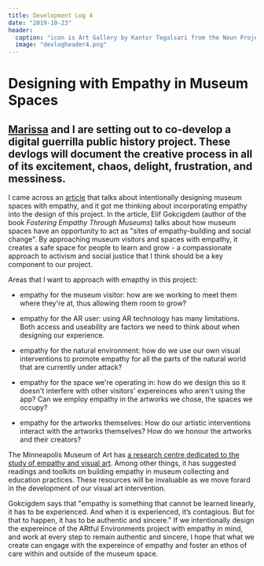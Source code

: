 ```yaml
---
title: Development Log 4
date: "2019-10-23" 
header:
  caption: "icon is Art Gallery by Kantor Tegalsari from the Noun Project"
  image: "devlogheader4.png"
--- 
```

# Designing with Empathy in Museum Spaces 
## [Marissa](https://marissafoley.netlify.com/) and I are setting out to co-develop a digital guerrilla public history project. These devlogs will document the creative process in all of its excitement, chaos, delight, frustration, and messiness.

I came across an [article](https://medium.com/@artsmia/can-museums-make-us-better-people-a257a29e104) that talks about intentionally designing museum spaces with empathy, and it got me thinking about incorporating empathy into the design of this project. In the article, Elif Gokcigdem (author of the book *Fostering Empathy Through Museums*) talks about how museum spaces have an opportunity to act as "sites of empathy-building and social change". By approaching museum visitors and spaces with empathy, it creates a safe space for people to learn and grow - a compassionate approach to activism and social justice that I think should be a key component to our project. 

Areas that I want to approach with emapthy in this project: 

+ empathy for the museum visitor: how are we working to meet them where they're at, thus allowing them room to grow? 

+ empathy for the AR user: using AR technology has many limitations. Both access and useability are factors we need to think about when designing our experience. 

+ empathy for the natural environment: how do we use our own visual interventions to promote empathy for all the parts of the natural world that are currently under attack? 

+ empathy for the space we're operating in: how do we design this so it doesn't interfere with other visitors' expereinces who aren't using the app? Can we employ empathy in the artworks we chose, the spaces we occupy? 

+ empathy for the artworks themselves: How do our artistic interventions interact with the artworks themselves? How do we honour the artworks and their creators?

The Minneapolis Museum of Art has [a research centre dedicated to the study of empathy and visual art](https://new.artsmia.org/empathy/). Among other things, it has suggested readings and toolkits on building empathy in museum collecting and education practices. These resources will be invaluable as we move forard in the development of our visual art intervention. 

Gokcigdem says that "empathy is something that cannot be learned linearly, it has to be experienced. And when it is experienced, it’s contagious. But for that to happen, it has to be authentic and sincere." If we intentionally design the expereince of the ARtful Environments project with empathy in mind, and work at every step to remain authentic and sincere, I hope that what we create can engage with the expereince of empathy and foster an ethos of care within and outside of the museum space.   

